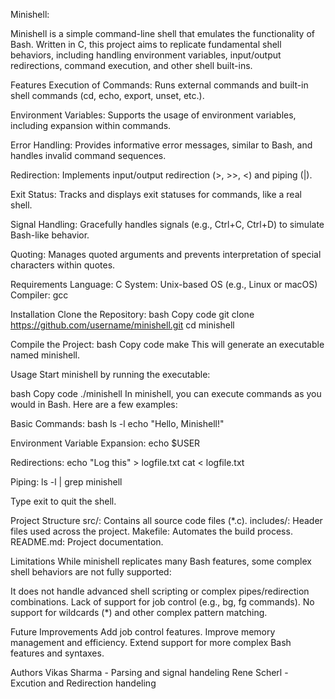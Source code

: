 Minishell:

Minishell is a simple command-line shell that emulates the functionality of Bash.
Written in C, this project aims to replicate fundamental shell behaviors, including 
handling environment variables, input/output redirections, command execution, and other shell built-ins.

Features
Execution of Commands: Runs external commands and built-in shell commands (cd, echo, export, unset, etc.).

Environment Variables: Supports the usage of environment variables, including expansion within commands.

Error Handling: Provides informative error messages, similar to Bash, and handles invalid command sequences.

Redirection: Implements input/output redirection (>, >>, <) and piping (|).

Exit Status: Tracks and displays exit statuses for commands, like a real shell.

Signal Handling: Gracefully handles signals (e.g., Ctrl+C, Ctrl+D) to simulate Bash-like behavior.

Quoting: Manages quoted arguments and prevents interpretation of special characters within quotes.

Requirements
Language: C
System: Unix-based OS (e.g., Linux or macOS)
Compiler: gcc

Installation
Clone the Repository:
bash
Copy code
git clone https://github.com/username/minishell.git
cd minishell

Compile the Project:
bash
Copy code
make
This will generate an executable named minishell.

Usage
Start minishell by running the executable:

bash
Copy code
./minishell
In minishell, you can execute commands as you would in Bash. Here are a few examples:

Basic Commands:
bash
  ls -l
  echo "Hello, Minishell!"

Environment Variable Expansion:
  echo $USER

Redirections:
  echo "Log this" > logfile.txt
  cat < logfile.txt

Piping:
  ls -l | grep minishell

Type exit to quit the shell.

Project Structure
src/: Contains all source code files (*.c).
includes/: Header files used across the project.
Makefile: Automates the build process.
README.md: Project documentation.

Limitations
While minishell replicates many Bash features, some complex shell behaviors are not fully supported:

It does not handle advanced shell scripting or complex pipes/redirection combinations.
Lack of support for job control (e.g., bg, fg commands).
No support for wildcards (*) and other complex pattern matching.

Future Improvements
Add job control features.
Improve memory management and efficiency.
Extend support for more complex Bash features and syntaxes.

Authors
Vikas Sharma - Parsing and signal handeling
Rene Scherl  - Excution and Redirection handeling
